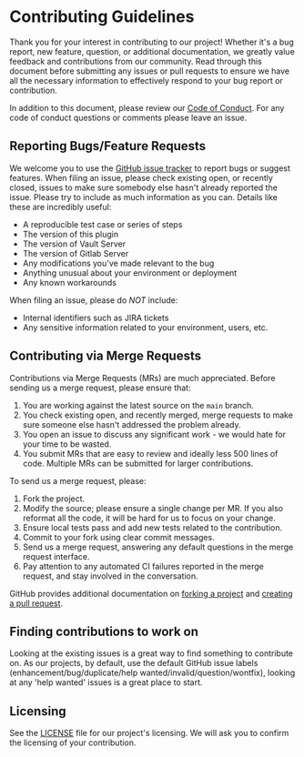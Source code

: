 # Contributing Guidelines

Thank you for your interest in contributing to our project! Whether it's a bug report, new feature, question, or additional documentation, we greatly value feedback and contributions from our community. Read through this document before submitting any issues or pull requests to ensure we have all the necessary information to effectively respond to your bug report or contribution.

In addition to this document, please review our [Code of Conduct](CODE_OF_CONDUCT.md). For any code of conduct questions or comments please leave an issue.

## Reporting Bugs/Feature Requests

We welcome you to use the [GitHub issue tracker] to report bugs or suggest features. When filing an issue, please check existing open, or recently closed, issues to make sure somebody else hasn't already reported the issue. Please try to include as much information as you can. Details like these are incredibly useful:

- A reproducible test case or series of steps
- The version of this plugin
- The version of Vault Server
- The version of Gitlab Server
- Any modifications you've made relevant to the bug
- Anything unusual about your environment or deployment
- Any known workarounds

When filing an issue, please do *NOT* include:

- Internal identifiers such as JIRA tickets
- Any sensitive information related to your environment, users, etc.

## Contributing via Merge Requests

Contributions via Merge Requests (MRs) are much appreciated. Before sending us a merge request, please ensure that:

1. You are working against the latest source on the `main` branch.
2. You check existing open, and recently merged, merge requests to make sure
   someone else hasn't addressed the problem already.
3. You open an issue to discuss any significant work - we would hate for your
   time to be wasted.
4. You submit MRs that are easy to review and ideally less 500 lines of code.
   Multiple MRs can be submitted for larger contributions.

To send us a merge request, please:

1. Fork the project.
2. Modify the source; please ensure a single change per MR. If you also
   reformat all the code, it will be hard for us to focus on your change.
3. Ensure local tests pass and add new tests related to the contribution.
4. Commit to your fork using clear commit messages.
5. Send us a merge request, answering any default questions in the merge request
   interface.
6. Pay attention to any automated CI failures reported in the merge request, and
   stay involved in the conversation.

GitHub provides additional documentation on [forking a project](https://docs.github.com/en/get-started/quickstart/fork-a-repo) and [creating a pull request](https://docs.github.com/en/github/collaborating-with-pull-requests/proposing-changes-to-your-work-with-pull-requests/about-pull-requests).

## Finding contributions to work on

Looking at the existing issues is a great way to find something to contribute
on. As our projects, by default, use the default GitHub issue labels
(enhancement/bug/duplicate/help wanted/invalid/question/wontfix), looking at
any 'help wanted' issues is a great place to start.

## Licensing

See the [LICENSE](LICENSE) file for our project's licensing. We will ask you to
confirm the licensing of your contribution.

[GitHub issue tracker]: https://github.com/splunk/vault-plugin-secrets-gitlab/issues
